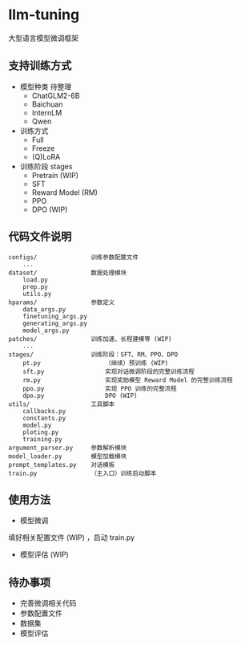 # llm-tuning

大型语言模型微调框架

## 支持训练方式

* 模型种类 待整理
  * ChatGLM2-6B
  * Baichuan
  * InternLM
  * Qwen
* 训练方式
  * Full
  * Freeze
  * (Q)LoRA
* 训练阶段 stages
  * Pretrain (WIP)
  * SFT
  * Reward Model (RM)
  * PPO
  * DPO (WIP)

## 代码文件说明

```
configs/               训练参数配置文件
    ...
dataset/               数据处理模块
    load.py
    prep.py
    utils.py
hparams/               参数定义
    data_args.py
    finetuning_args.py
    generating_args.py
    model_args.py
patches/               训练加速、长程建模等 (WIP)
    ...
stages/                训练阶段：SFT、RM、PPO、DPO
    pt.py                  （继续）预训练 (WIP)
    sft.py                 实现对话微调阶段的完整训练流程
    rm.py                  实现奖励模型 Reward Model 的完整训练流程
    ppo.py                 实现 PPO 训练的完整流程
    dpo.py                 DPO (WIP)
utils/                 工具脚本
    callbacks.py
    constants.py
    model.py
    ploting.py
    training.py
argument_parser.py     参数解析模块
model_loader.py        模型加载模块
prompt_templates.py    对话模板
train.py               （主入口）训练启动脚本
```

## 使用方法

* 模型微调

填好相关配置文件 (WIP) ，启动 train.py

* 模型评估 (WIP)

## 待办事项

* 完善微调相关代码
* 参数配置文件
* 数据集
* 模型评估